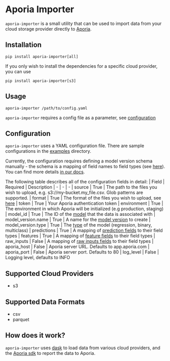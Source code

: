 # Aporia Importer
`aporia-importer` is a small utility that can be used to import data from your cloud storage provider directly to [Aporia](https://www.aporia.com/).


## Installation
```
pip install aporia-importer[all]
```

If you only wish to install the dependencies for a specific cloud provider, you can use
```
pip install aporia-importer[s3]
```

## Usage
```
aporia-importer /path/to/config.yaml
```

`aporia-importer` requires a config file as a parameter, see [configuration](#configuration)

## Configuration
`aporia-importer` uses a YAML configuration file.
There are sample configurations in the [examples](./examples) directory.

Currently, the configuration requires defining a model version schema manually - the schema is a mapping of field names to field types (see [here](https://app.aporia.com/docs/getting-started/concepts/#field-types)). You can find more details [in our docs](https://app.aporia.com/docs/getting-started/integrate-your-ml-model/#step-3-create-model-version).

The following table describes all of the configuration fields in detail:
| Field | Required | Description
| - | - | -
| source | True | The path to the files you wish to upload, e.g. s3://my-bucket.my_file.csv. Glob patterns are supported.
| format | True | The format of the files you wish to upload, see [here](#supported-data-formats)
| token | True | Your Aporia authentication token
| environment | True | The environment in which Aporia will be initialized (e.g production, staging)
| model_id | True | The ID of the [model](https://app.aporia.com/docs/getting-started/concepts/#models) that the data is associated with
| model_version.name | True | A name for the [model version](https://app.aporia.com/docs/getting-started/concepts/#model-version-schema) to create
| model_version.type | True | The [type](https://app.aporia.com/docs/getting-started/concepts/#model-types) of the model (regression, binary, multiclass)
| predictions | True | A mapping of [prediction fields](https://app.aporia.com/docs/getting-started/concepts/#predictions) to their field types
| features | True | A mapping of [feature fields](https://app.aporia.com/docs/getting-started/concepts/#features) to their field types
| raw_inputs | False | A mapping of [raw inputs fields](https://app.aporia.com/docs/getting-started/concepts/#raw-inputs) to their field types
| aporia_host | False | Aporia server URL. Defaults to app.aporia.com
| aporia_port | False | Aporia server port. Defaults to 80
| log_level | False | Logging level, defaults to INFO

## Supported Cloud Providers
* s3

## Supported Data Formats
* csv
* parquet

## How does it work?
`aporia-importer` uses [dask](https://github.com/dask/dask) to load data from various cloud providers, and the [Aporia sdk](https://app.aporia.com/docs/getting-started/integrate-your-ml-model/#step-2-initialize-the-aporia-sdk) to report the data to Aporia.
